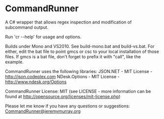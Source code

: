 CommandRunner
=============

A C# wrapper that allows regex inspection and modification of subcommand output.

Run 'cr --help' for usage and options.

Builds under Mono and VS2010.  See build-mono.bat and build-vs.bat.
For either, edit the bat file to point gmcs or csc to your local installation of those files.
If gmcs is a bat file, don't forget to prefix it with "call", like the example.

CommandRunner uses the following libraries:
  JSON.NET - MIT License - http://json.codeplex.com
  NDesk.Options - MIT License - http://www.ndesk.org/Options

CommandRunner License: MIT (see LICENSE - more information can be found at http://opensource.org/licenses/mit-license.php)

Please let me know if you have any questions or suggestions: CommandRunner@jeremymurray.org

